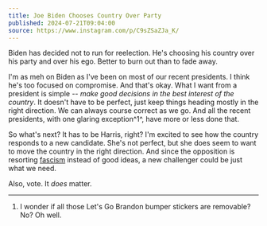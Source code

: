 ```yaml
---
title: Joe Biden Chooses Country Over Party
published: 2024-07-21T09:04:00
source: https://www.instagram.com/p/C9sZSaZJa_K/
---
```


Biden has decided not to run for reelection. He's choosing his country over his party and over his ego.
Better to burn out than to fade away.

I'm as meh on Biden as I've been on most of our recent presidents. I think he's too focused on compromise.
And that's okay. What I want from a president is simple -- _make good decisions in the best interest
of the country_. It doesn't have to be perfect, just keep things heading mostly in the right direction.
We can always course correct as we go. And all the recent presidents, with one glaring exception^1^,
have more or less done that.

So what's next? It has to be Harris, right? I'm excited to see how the country responds to a new candidate.
She's not perfect, but she does seem to want to move the country in the right direction. And since the
opposition is resorting [fascism](https://www.project2025.org) instead of good ideas, a new challenger
could be just what we need.

Also, vote. It _does_ matter.

---
1. I wonder if all those Let's Go Brandon bumper stickers are removable? No? Oh well.